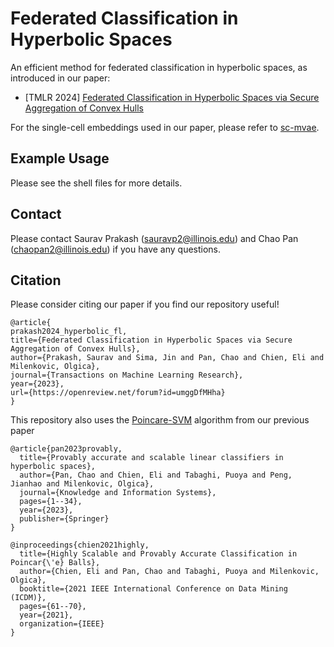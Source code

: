 # Federated Classification in Hyperbolic Spaces

An efficient method for federated classification in hyperbolic spaces, as introduced in our paper:

- [TMLR 2024] [Federated Classification in Hyperbolic Spaces via Secure Aggregation of Convex Hulls](https://openreview.net/forum?id=umggDfMHha)

For the single-cell embeddings used in our paper, please refer to [sc-mvae](https://github.com/thupchnsky/sc_mvae).

## Example Usage

Please see the shell files for more details.

## Contact

Please contact Saurav Prakash (sauravp2@illinois.edu) and Chao Pan (chaopan2@illinois.edu) if you have any questions.

## Citation

Please consider citing our paper if you find our repository useful!

```
@article{
prakash2024_hyperbolic_fl,
title={Federated Classification in Hyperbolic Spaces via Secure Aggregation of Convex Hulls},
author={Prakash, Saurav and Sima, Jin and Pan, Chao and Chien, Eli and Milenkovic, Olgica},
journal={Transactions on Machine Learning Research},
year={2023},
url={https://openreview.net/forum?id=umggDfMHha}
}
```

This repository also uses the [Poincare-SVM](https://github.com/thupchnsky/PoincareLinearClassification) algorithm from our previous paper
```
@article{pan2023provably,
  title={Provably accurate and scalable linear classifiers in hyperbolic spaces},
  author={Pan, Chao and Chien, Eli and Tabaghi, Puoya and Peng, Jianhao and Milenkovic, Olgica},
  journal={Knowledge and Information Systems},
  pages={1--34},
  year={2023},
  publisher={Springer}
}

@inproceedings{chien2021highly,
  title={Highly Scalable and Provably Accurate Classification in Poincar{\'e} Balls},
  author={Chien, Eli and Pan, Chao and Tabaghi, Puoya and Milenkovic, Olgica},
  booktitle={2021 IEEE International Conference on Data Mining (ICDM)},
  pages={61--70},
  year={2021},
  organization={IEEE}
}
```
